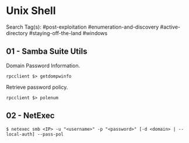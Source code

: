 # Unix Shell

Search Tag(s): #post-exploitation #enumeration-and-discovery #active-directory #staying-off-the-land #windows

## 01 - Samba Suite Utils

Domain Password Information.

```
rpcclient $> getdompwinfo
```

Retrieve password policy.

```
rpcclient $> polenum
```

## 02 - NetExec

```
$ netexec smb <IP> -u "<username>" -p "<password>" [-d <domain> | --local-auth] --pass-pol
```